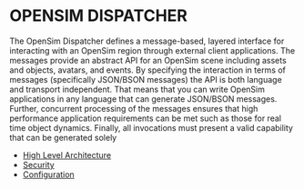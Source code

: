 # OPENSIM DISPATCHER #

The OpenSim Dispatcher defines a message-based, layered interface for
interacting with an OpenSim region through external client
applications. The messages provide an abstract API for an OpenSim scene
including assets and objects, avatars, and events. By specifying the
interaction in terms of messages (specifically JSON/BSON messages) the
API is both language and transport independent. That means that you can
write OpenSim applications in any language that can generate JSON/BSON
messages. Further, concurrent processing of the messages ensures that
high performance application requirements can be met such as those for
real time object dynamics. Finally, all invocations must present a valid
capability that can be generated solely

* [High Level Architecture](architecture.md)
* [Security](security.md)
* [Configuration](config.md)
